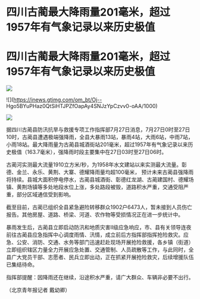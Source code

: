 # 四川古蔺最大降雨量201毫米，超过1957年有气象记录以来历史极值

# 四川古蔺最大降雨量201毫米，超过1957年有气象记录以来历史极值

![](https://inews.gtimg.com/om_bt/OH6K_mfLOmOSpATsRydTDme4gdqZxZgC0s0hdyAZmkttEAA/1000)

![](https://inews.gtimg.com/om_bt/Oj--
Hgo5BYuPHaz0QtSiHTJPZfOapAy4SNJzYpCzvv0-oAA/1000)

![](https://inews.gtimg.com/om_bt/OwT45-Ppw8QTukZU3y53DNBcLamSZHRcwbtuC4KqZaKZEAA/1000)

据四川古蔺县防汛抗旱与救援专项工作指挥部7月27日消息，7月27日0时至27日10时，古蔺县遭遇极端强降雨，全县大暴雨13站，暴雨4站，大雨6站，中雨7站，小雨18站。最大降雨量为古蔺县城酒街站201毫米，超过1957年有气象记录以来历史极值（163.7毫米），强降雨时段主要集中在27日03时至27日06时。

古蔺河实测最大流量1910立方米/秒，为1958年水文建站以来实测最大流量。彰德、金兰、永乐、黄荆、大寨、德耀降雨量均超100毫米，
预计未来古蔺县强降雨将持续。县城大面积停电停水，古蔺县城酒街、彰德红龙湖、古蔺建国村、德耀场镇、黄荆场镇等多处地段水位上涨，多处路段被毁，道路积水严重，交通受阻严重，部分区域通信受到影响。

截至目前，古蔺已组织全县紧急避险转移群众1902户6473人，暂未接到人员伤亡报告。其他房屋、道路、桥梁、河道、农作物等受损情况正在进一步统计中。

暴雨发生后，古蔺县立即启动防汛和地质灾害Ⅱ级应急响应，市、县有关领导连夜前往古蔺县应急指挥中心调度雨情、汛情，成立前后方指挥部指挥抢险救灾。应急、公安、消防、交通、水务等部门迅速赶赴现场开展抢险救援，各乡镇（街道）立即组织辖区力量全力开展应急处置、交通管制、人员疏散等工作，与此同时，全县广大党员干部、志愿者、民兵立即出动，正在抓紧开展抢险救灾，后续增援队伍已集结待命。

指挥部提醒：因降雨还在继续，沿途积水严重，请广大群众、车辆非必要不出行。

（北京青年报记者 戴幼卿）

